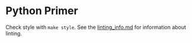 Python Primer
=============

Check style with `make style`. See the [linting_info.md](./linting_info.md)
for information about linting.
